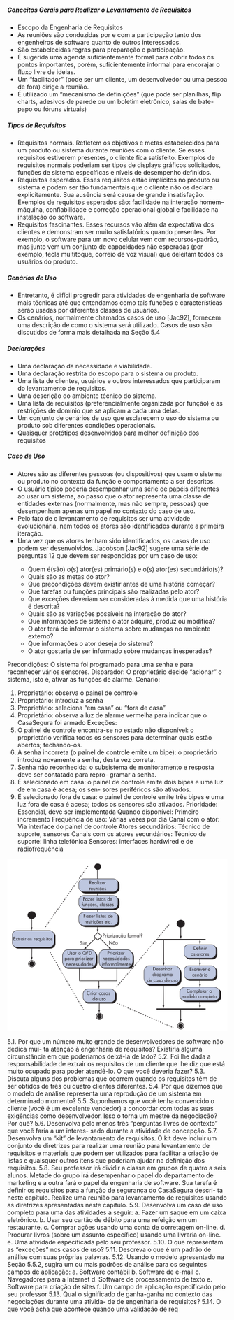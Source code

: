 <h5>Conceitos Gerais para Realizar o Levantamento de Requisitos</h5>
<ul>
	<li>Escopo da Engenharia de Requisitos</li>
	<li>
		As reuniões são conduzidas por e com a participação tanto dos engenheiros de software quanto de outros interessados.
	</li>
	<li>
		São estabelecidas regras para preparação e participação.
	</li>
	<li>
		É sugerida uma agenda suficientemente formal para cobrir todos os pontos importantes, porém, suficientemente informal para encorajar o fluxo livre de ideias.
	</li>
	<li>
		Um “facilitador” (pode ser um cliente, um desenvolvedor ou uma pessoa de fora) dirige a reunião.
	</li>
	<li>
		É utilizado um “mecanismo de definições” (que pode ser planilhas, flip charts, adesivos de parede ou um boletim eletrônico, salas de bate-papo ou fóruns virtuais)
	</li>
</ul>

<h5>
	Tipos de Requisitos
</h5>
<ul>
	<li>
		Requisitos normais. Refletem os objetivos e metas estabelecidos para um produto ou sistema durante reuniões com o cliente. Se esses requisitos estiverem presentes, o cliente fica satisfeito. Exemplos de requisitos normais poderiam ser tipos de displays gráficos solicitados, funções de sistema específicas e níveis de desempenho definidos.
	</li>
	<li>
		Requisitos esperados. Esses requisitos estão implícitos no produto ou sistema e podem ser tão fundamentais que o cliente não os declara explicitamente. Sua ausência será causa de grande insatisfação. Exemplos de requisitos esperados são: facilidade na interação homem–máquina, confiabilidade e correção operacional global e facilidade na instalação do software.
	</li>
	<li>
		Requisitos fascinantes. Esses recursos vão além da expectativa dos clientes e demonstram ser muito satisfatórios quando presentes. Por exemplo, o software para um novo celular vem com recursos-padrão, mas junto vem um conjunto de capacidades não esperadas (por exemplo, tecla multitoque, correio de voz visual) que deleitam todos os usuários do produto.
	</li>
</ul>

<h5>
	Cenários de Uso
</h5>
<ul>
	<li>
		Entretanto, é difícil progredir para atividades de engenharia de software mais técnicas até que entendamos como tais funções e características serão usadas por diferentes classes de usuários.
	</li>
	<li>
		Os cenários, normalmente chamados casos de uso [Jac92], fornecem uma descrição de como o sistema será utilizado. Casos de uso são discutidos de forma mais detalhada na Seção 5.4
	</li>
</ul>
<h5>
	Declarações
</h5>
<ul>
	<li>
		Uma declaração da necessidade e viabilidade.
	</li>
	<li>
		Uma declaração restrita do escopo para o sistema ou produto.
	</li>
	<li>
		Uma lista de clientes, usuários e outros interessados que participaram do levantamento de requisitos.
	</li>
	<li>
		Uma descrição do ambiente técnico do sistema.
	</li>
	<li>
		Uma lista de requisitos (preferencialmente organizada por função) e as restrições de domínio que se aplicam a cada uma delas.
	</li>
	<li>
		Um conjunto de cenários de uso que esclarecem o uso do sistema ou produto sob diferentes condições operacionais.
	</li>
	<li>
		Quaisquer protótipos desenvolvidos para melhor definição dos requisitos
	</li>
</ul>
<h5>
	Caso de Uso
</h5>
<ul>
	<li>
		Atores são as diferentes pessoas (ou dispositivos) que usam o sistema ou produto no contexto da função e comportamento a ser descritos.
	</li>
	<li>
		O usuário típico poderia desempenhar uma série de papéis diferentes ao usar um sistema, ao passo que o ator representa uma classe de entidades externas (normalmente, mas não sempre, pessoas) que desempenham apenas um papel no contexto do caso de uso.
	</li>
	<li>
		Pelo fato de o levantamento de requisitos ser uma atividade evolucionária, nem todos os atores são identificados durante a primeira iteração.
	</li>
	<li>
		Uma vez que os atores tenham sido identificados, os casos de uso podem ser desenvolvidos. Jacobson [Jac92] sugere uma série de perguntas 12 que devem ser respondidas por um caso de uso:
	</li>
	<ul>
		<li>Quem é(são) o(s) ator(es) primário(s) e o(s) ator(es) secundário(s)?</li>
		<li>Quais são as metas do ator?</li>
		<li>Que precondições devem existir antes de uma história começar?</li>
		<li>Que tarefas ou funções principais são realizadas pelo ator?</li>
		<li>Que exceções deveriam ser consideradas à medida que uma história é descrita?</li>
		<li>Quais são as variações possíveis na interação do ator?</li>
		<li>Que informações de sistema o ator adquire, produz ou modifica?</li>
		<li>O ator terá de informar o sistema sobre mudanças no ambiente externo?</li>
		<li>Que informações o ator deseja do sistema?</li>
		<li>O ator gostaria de ser informado sobre mudanças inesperadas?</li>
	</ul>
</ul>

Precondições: O sistema foi programado para uma senha e para reconhecer
vários sensores.
Disparador: O proprietário decide “acionar” o sistema, isto é, ativar as funções
de alarme.
Cenário:
1. Proprietário: observa o painel de controle
2. Proprietário: introduz a senha
3. Proprietário: seleciona “em casa” ou “fora de casa”
4. Proprietário: observa a luz de alarme vermelha para indicar que o CasaSegura foi armado
Exceções:
1. O painel de controle encontra-se no estado não disponível: o proprietário verifica todos os sensores
para determinar quais estão abertos; fechando-os.
2. A senha incorreta (o painel de controle emite um bipe): o proprietário introduz novamente a senha,
desta vez correta.
3. Senha não reconhecida: o subsistema de monitoramento e resposta deve ser contatado para repro-
gramar a senha.
4. É selecionado em casa: o painel de controle emite dois bipes e uma luz de em casa é acesa; os sen-
sores periféricos são ativados.
5. É selecionado fora de casa: o painel de controle emite três bipes e uma luz fora de casa é acesa;
todos os sensores são ativados.
Prioridade: Essencial, deve ser implementada
Quando disponível: Primeiro incremento
Frequência de uso: Várias vezes por dia
Canal com o ator: Via interface do painel de controle
Atores secundários: Técnico de suporte, sensores
Canais com os atores secundários:
Técnico de suporte: linha telefônica
Sensores: interfaces hardwired e de radiofrequência

<img src="/fig.png">

5.1. Por que um número muito grande de desenvolvedores de software não dedica mui-
ta atenção à engenharia de requisitos? Existiria alguma circunstância em que poderíamos
deixá-la de lado?
5.2. Foi lhe dada a responsabilidade de extrair os requisitos de um cliente que lhe diz que
está muito ocupado para poder atendê-lo. O que você deveria fazer?
5.3. Discuta alguns dos problemas que ocorrem quando os requisitos têm de ser obtidos de
três ou quatro clientes diferentes.
5.4. Por que dizemos que o modelo de análise representa uma reprodução de um sistema em
determinado momento?
5.5. Suponhamos que você tenha convencido o cliente (você é um excelente vendedor) a
concordar com todas as suas exigências como desenvolvedor. Isso o torna um mestre da
negociação? Por quê?
5.6. Desenvolva pelo menos três “perguntas livres de contexto” que você faria a um interes-
sado durante a atividade de concepção.
5.7. Desenvolva um “kit” de levantamento de requisitos. O kit deve incluir um conjunto de
diretrizes para realizar uma reunião para levantamento de requisitos e materiais que podem
ser utilizados para facilitar a criação de listas e quaisquer outros itens que poderiam ajudar
na definição dos requisitos.
5.8. Seu professor irá dividir a classe em grupos de quatro a seis alunos. Metade do grupo irá
desempenhar o papel do departamento de marketing e a outra fará o papel da engenharia de
software. Sua tarefa é definir os requisitos para a função de segurança do CasaSegura descri-
ta neste capítulo. Realize uma reunião para levantamento de requisitos usando as diretrizes
apresentadas neste capítulo.
5.9. Desenvolva um caso de uso completo para uma das atividades a seguir:
a. Fazer um saque em um caixa eletrônico.
b. Usar seu cartão de débito para uma refeição em um restaurante.
c. Comprar ações usando uma conta de corretagem on-line.
d. Procurar livros (sobre um assunto específico) usando uma livraria on-line.
e. Uma atividade especificada pelo seu professor.
5.10. O que representam as “exceções” nos casos de uso?
5.11. Descreva o que é um padrão de análise com suas próprias palavras.
5.12. Usando o modelo apresentado na Seção 5.5.2, sugira um ou mais padrões de análise
para os seguintes campos de aplicação:
a. Software contábil
b. Software de e-mail
c. Navegadores para a Internet
d. Software de processamento de texto
e. Software para criação de sites
f. Um campo de aplicação especificado pelo seu professor
5.13. Qual o significado de ganha-ganha no contexto das negociações durante uma ativida-
de de engenharia de requisitos?
5.14. O que você acha que acontece quando uma validação de req